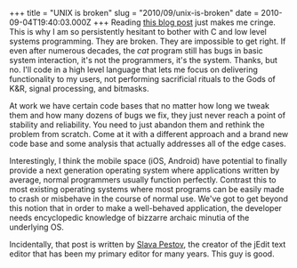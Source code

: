 +++
title = "UNIX is broken"
slug = "2010/09/unix-is-broken"
date = 2010-09-04T19:40:03.000Z
+++
Reading [this blog post](http://factor-language.blogspot.com/2010/09/two-things-every-unix-developer-should.html) just makes me cringe. This is why I am so persistently hesitant to bother with C and low level systems programming. They are broken. They are impossible to get right. If even after numerous decades, the _cat_ program still has bugs in basic system interaction, it's not the programmers, it's the system. Thanks, but no. I'll code in a high level language that lets me focus on delivering functionality to my users, not performing sacrificial rituals to the Gods of K&R, signal processing, and bitmasks.

At work we have certain code bases that no matter how long we tweak them and how many dozens of bugs we fix, they just never reach a point of stability and reliability. You need to just abandon them and rethink the problem from scratch. Come at it with a different approach and a brand new code base and some analysis that actually addresses all of the edge cases.

Interestingly, I think the mobile space (iOS, Android) have potential to finally provide a next generation operating system where applications written by average, normal programmers usually function perfectly. Contrast this to most existing operating systems where most programs can be easily made to crash or misbehave in the course of normal use. We've got to get beyond this notion that in order to make a well-behaved application, the developer needs encyclopedic knowledge of bizzarre archaic minutia of the underlying OS.

Incidentally, that post is written by [Slava Pestov](http://factorcode.org/slava/), the creator of the jEdit text editor that has been my primary editor for many years. This guy is good.